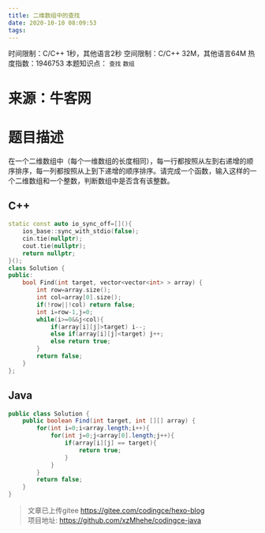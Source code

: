 ```yaml
---
title: 二维数组中的查找
date: 2020-10-10 08:09:53
tags:
---
```

时间限制：C/C++ 1秒，其他语言2秒 空间限制：C/C++ 32M，其他语言64M 热度指数：1946753
本题知识点： ```查找```  ```数组```
# 来源：牛客网
# 题目描述
在一个二维数组中（每个一维数组的长度相同），每一行都按照从左到右递增的顺序排序，每一列都按照从上到下递增的顺序排序。请完成一个函数，输入这样的一个二维数组和一个整数，判断数组中是否含有该整数。
## C++
```c++
static const auto io_sync_off=[](){
    ios_base::sync_with_stdio(false);
    cin.tie(nullptr);
    cout.tie(nullptr);
    return nullptr;
}();
class Solution {
public:
    bool Find(int target, vector<vector<int> > array) {
        int row=array.size();
        int col=array[0].size();
        if(!row||!col) return false;
        int i=row-1,j=0;
        while(i>=0&&j<col){
            if(array[i][j]>target) i--;
            else if(array[i][j]<target) j++;
            else return true;
        }
        return false;
    }
};
```

## Java
```java
public class Solution {
    public boolean Find(int target, int [][] array) {
        for(int i=0;i<array.length;i++){
            for(int j=0;j<array[0].length;j++){
                if(array[i][j] == target){
                    return true;
                }
            }
        }
        return false;
    }
}
```


>文章已上传gitee https://gitee.com/codingce/hexo-blog   
>项目地址: https://github.com/xzMhehe/codingce-java